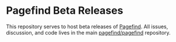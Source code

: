# Pagefind Beta Releases

This repository serves to host beta releases of [Pagefind](https://github.com/pagefind/pagefind/). All issues, discussion, and code lives in the main [pagefind/pagefind](https://github.com/pagefind/pagefind/) repository.
